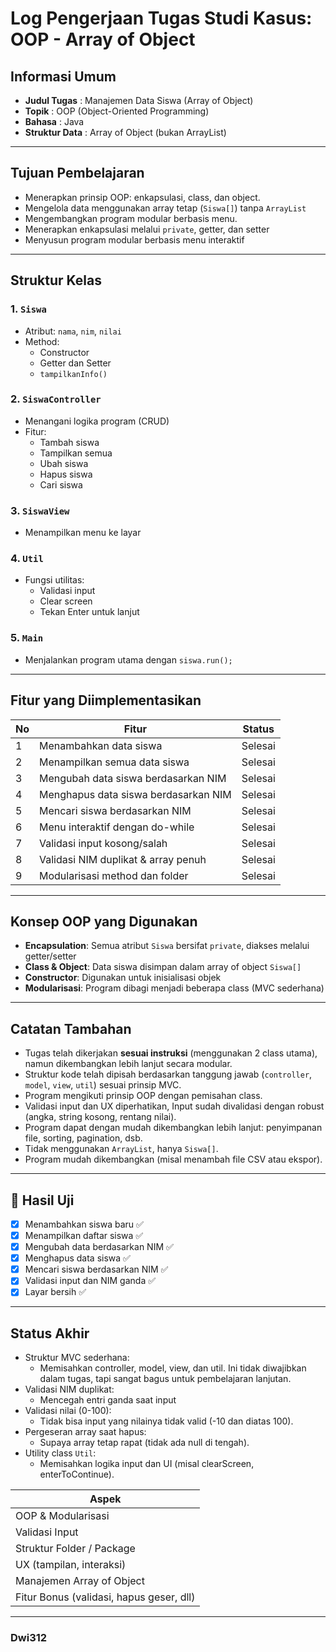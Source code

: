# Log Pengerjaan Tugas Studi Kasus: OOP - Array of Object

## Informasi Umum
- **Judul Tugas** : Manajemen Data Siswa (Array of Object)
- **Topik**       : OOP (Object-Oriented Programming)
- **Bahasa**      : Java
- **Struktur Data** : Array of Object (bukan ArrayList)

---

## Tujuan Pembelajaran
- Menerapkan prinsip OOP: enkapsulasi, class, dan object.
- Mengelola data menggunakan array tetap (`Siswa[]`) tanpa `ArrayList`
- Mengembangkan program modular berbasis menu.
- Menerapkan enkapsulasi melalui `private`, getter, dan setter
- Menyusun program modular berbasis menu interaktif

---

## Struktur Kelas

### 1. `Siswa`
- Atribut: `nama`, `nim`, `nilai`
- Method:
  - Constructor
  - Getter dan Setter
  - `tampilkanInfo()`

### 2. `SiswaController`
- Menangani logika program (CRUD)
- Fitur:
  - Tambah siswa
  - Tampilkan semua
  - Ubah siswa
  - Hapus siswa
  - Cari siswa

### 3. `SiswaView`
- Menampilkan menu ke layar

### 4. `Util`
- Fungsi utilitas:
  - Validasi input
  - Clear screen
  - Tekan Enter untuk lanjut

### 5. `Main`
- Menjalankan program utama dengan `siswa.run();`

---

## Fitur yang Diimplementasikan

| No | Fitur                                | Status   |
|----|--------------------------------------|----------|
| 1  | Menambahkan data siswa               |  Selesai |
| 2  | Menampilkan semua data siswa         |  Selesai |
| 3  | Mengubah data siswa berdasarkan NIM  |  Selesai |
| 4  | Menghapus data siswa berdasarkan NIM |  Selesai |
| 5  | Mencari siswa berdasarkan NIM        |  Selesai |
| 6  | Menu interaktif dengan do-while      |  Selesai |
| 7  | Validasi input kosong/salah          |  Selesai |
| 8  | Validasi NIM duplikat & array penuh  |  Selesai |
| 9  | Modularisasi method dan folder       |  Selesai |

---

## Konsep OOP yang Digunakan

- **Encapsulation**: Semua atribut `Siswa` bersifat `private`, diakses melalui getter/setter
- **Class & Object**: Data siswa disimpan dalam array of object `Siswa[]`
- **Constructor**: Digunakan untuk inisialisasi objek
- **Modularisasi**: Program dibagi menjadi beberapa class (MVC sederhana)

---

## Catatan Tambahan
- Tugas telah dikerjakan **sesuai instruksi** (menggunakan 2 class utama), namun dikembangkan lebih lanjut secara modular.
- Struktur kode telah dipisah berdasarkan tanggung jawab (`controller`, `model`, `view`, `util`) sesuai prinsip MVC.
- Program mengikuti prinsip OOP dengan pemisahan class.
- Validasi input dan UX diperhatikan, Input sudah divalidasi dengan robust (angka, string kosong, rentang nilai).
- Program dapat dengan mudah dikembangkan lebih lanjut: penyimpanan file, sorting, pagination, dsb.
- Tidak menggunakan `ArrayList`, hanya `Siswa[]`.
- Program mudah dikembangkan (misal menambah file CSV atau ekspor).

---

## 🧪 Hasil Uji

- [x] Menambahkan siswa baru ✅
- [x] Menampilkan daftar siswa ✅
- [x] Mengubah data berdasarkan NIM ✅
- [x] Menghapus data siswa ✅
- [x] Mencari siswa berdasarkan NIM ✅
- [x] Validasi input dan NIM ganda ✅
- [x] Layar bersih ✅

---

## Status Akhir
- Struktur MVC sederhana:
    - Memisahkan controller, model, view, dan util. Ini tidak diwajibkan dalam tugas, tapi sangat bagus untuk pembelajaran lanjutan.
- Validasi NIM duplikat:
    - Mencegah entri ganda saat input
- Validasi nilai (0-100):
    - Tidak bisa input yang nilainya tidak valid (-10 dan diatas 100). 
- Pergeseran array saat hapus:
    - Supaya array tetap rapat (tidak ada null di tengah).
- Utility class `Util`:
    - Memisahkan logika input dan UI (misal clearScreen, enterToContinue).

| Aspek                                    |
| ---------------------------------------- |
| OOP & Modularisasi                       |
| Validasi Input                           |
| Struktur Folder / Package                |
| UX (tampilan, interaksi)                 |
| Manajemen Array of Object                |
| Fitur Bonus (validasi, hapus geser, dll) |

---

### Dwi312
